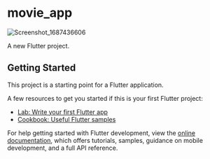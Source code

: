 # movie_app

![Screenshot_1687436606](https://github.com/HazemEl-masry/movie_app/assets/117027676/b21d50d5-baca-4201-9d7a-2567b087aac4)


A new Flutter project.

## Getting Started

This project is a starting point for a Flutter application.

A few resources to get you started if this is your first Flutter project:

- [Lab: Write your first Flutter app](https://docs.flutter.dev/get-started/codelab)
- [Cookbook: Useful Flutter samples](https://docs.flutter.dev/cookbook)

For help getting started with Flutter development, view the
[online documentation](https://docs.flutter.dev/), which offers tutorials,
samples, guidance on mobile development, and a full API reference.
